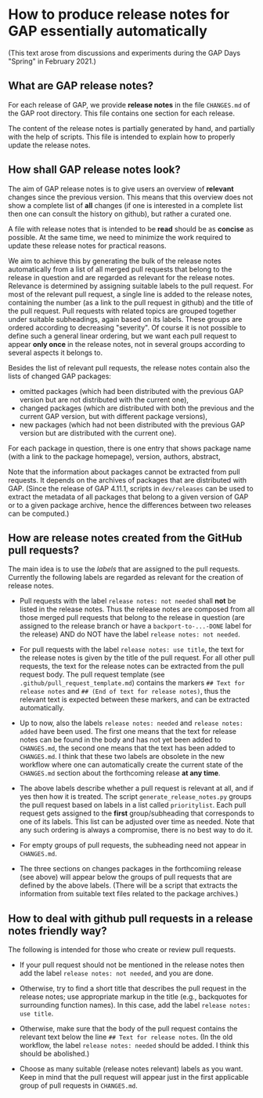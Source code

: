 # How to produce release notes for GAP essentially automatically

(This text arose from discussions and experiments during the
GAP Days "Spring" in February 2021.)

## What are GAP release notes?

For each release of GAP, we provide **release notes** in the file
`CHANGES.md` of the GAP root directory. This file contains one section
for each release.

The content of the release notes is partially generated by hand, and
partially with the help of scripts. This file is intended to explain how
to properly update the release notes.


## How shall GAP release notes look?

The aim of GAP release notes is to give users an overview of
**relevant** changes since the previous version. This means that this
overview does not show a complete list of **all** changes (if one is
interested in a complete list then one can consult the history on
github), but rather a curated one.

A file with release notes that is intended to be **read** should be as
**concise** as possible. At the same time, we need to minimize the work
required to update these release notes for practical reasons.

We aim to achieve this by generating the bulk of the release notes
automatically from a list of all merged pull requests that belong to the
release in question and are regarded as relevant for the release notes.
Relevance is determined by assigning suitable labels to the pull
request. For most of the relevant pull request, a single line is added
to the release notes, containing the number (as a link to the pull
request in github) and the title of the pull request. Pull requests with
related topics are grouped together under suitable subheadings, again
based on its labels. These groups are ordered according to decreasing
"severity". Of course it is not possible to define such a general linear
ordering, but we want each pull request to appear **only once** in the
release notes, not in several groups according to several aspects it
belongs to.

Besides the list of relevant pull requests, the release notes contain also the lists of changed GAP packages:
- omitted packages (which had been distributed with the previous GAP version but are not distributed with the current one),
- changed packages (which are distributed with both the previous and the current GAP version, but with different package versions),
- new packages (which had not been distributed with the previous GAP version but are distributed with the current one).

For each package in question, there is one entry that shows package name (with a link to the package homepage), version, authors, abstract,

Note that the information about packages cannot be extracted from pull requests. It depends on the archives of packages that are distributed with GAP.
(Since the release of GAP 4.11.1, scripts in `dev/releases` can be used to extract the metadata of all packages that belong to a given version of GAP or to a given package archive, hence the differences between two releases can be computed.)


## How are release notes created from the GitHub pull requests?

The main idea is to use the *labels* that are assigned to the pull requests.
Currently the following labels are regarded as relevant for the creation of release notes.

- Pull requests with the label `release notes: not needed` shall **not** be listed in the release notes.
  Thus the release notes are composed from all those merged pull requests that belong to the release in question (are assigned to the release branch or have a `backport-to-...-DONE` label for the release) AND do NOT have the label `release notes: not needed`.

- For pull requests with the label `release notes: use title`, the text for the release notes is given by the title of the pull request.
  For all other pull requests, the text for the release notes can be extracted from the pull request body.  The pull request template (see `.github/pull_request_template.md`) contains the markers `## Text for release notes` and `## (End of text for release notes)`, thus the relevant text is expected between these markers, and can be extracted automatically.

- Up to now, also the labels `release notes: needed` and `release notes: added` have been used.
  The first one means that the text for release notes can be found in the body and has not yet been added to `CHANGES.md`, the second one means that the text has been added to `CHANGES.md`.
  I think that these two labels are obsolete in the new workflow where one can automatically create the current state of the `CHANGES.md` section about the forthcoming release **at any time**.

- The above labels describe whether a pull request is relevant at all, and if yes then how it is treated.
  The script `generate_release_notes.py` groups the pull request based on labels in a list called  `prioritylist`. Each pull request gets assigned to the **first** group/subheading that corresponds to one of its labels. This list can be adjusted over time as needed. Note that any such ordering is always a compromise, there is no best way to do it.

- For empty groups of pull requests, the subheading need not appear in `CHANGES.md`.

- The three sections on changes packages in the forthcomiing release (see above) will appear below the groups of pull requests that are defined by the above labels.
  (There will be a script that extracts the information from suitable text files related to the package archives.)


## How to deal with github pull requests in a release notes friendly way?

The following is intended for those who create or review pull requests.

- If your pull request should not be mentioned in the release notes then add the label `release notes: not needed`, and you are done.

- Otherwise, try to find a short title that describes the pull request in the release notes; use appropriate markup in the title (e.g., backquotes for surrounding function names).  In this case, add the label `release notes: use title`.

- Otherwise, make sure that the body of the pull request contains the relevant text below the line `## Text for release notes`.
  (In the old workflow, the label `release notes: needed` should be added. I think this should be abolished.)

- Choose as many suitable (release notes relevant) labels as you want. Keep in mind that the pull request will appear just in the first applicable group of pull requests in `CHANGES.md`.

